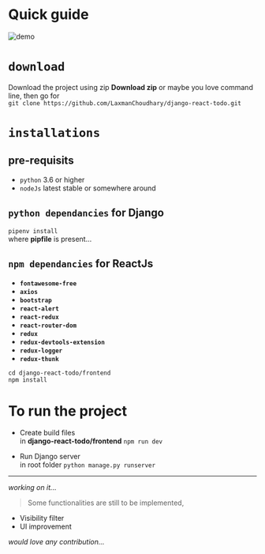 # Quick guide

![demo](https://i.imgur.com/Pg1bf30.gif)

# `download`
Download the project using zip **Download zip** or maybe you love command line, then go for <br>
`git clone https://github.com/LaxmanChoudhary/django-react-todo.git`

# `installations`
## **pre-requisits**
- `python` 3.6 or higher <br>
- `nodeJs` latest stable or somewhere around <br>

## `python dependancies` for Django

`pipenv install`<br>
where **pipfile** is present...<br>

## `npm dependancies` for ReactJs

- **`fontawesome-free`**
- **`axios`**
- **`bootstrap`**
- **`react-alert`**
- **`react-redux`**
- **`react-router-dom`**
- **`redux`**
- **`redux-devtools-extension`**
- **`redux-logger`**
- **`redux-thunk`**

`cd django-react-todo/frontend`<br>
`npm install`<br>

# To run the project
- Create build files <br>
in **django-react-todo/frontend** `npm run dev`

- Run Django server <br>
in root folder `python manage.py runserver`

___

*working on it...*<br>

> Some functionalities are still to be implemented,<br>
- Visibility filter
- UI improvement

*would love any contribution...*
